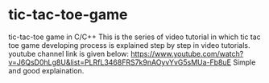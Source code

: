 # tic-tac-toe-game
tic-tac-toe game in C/C++
This is the series of video tutorial in which tic tac toe game developing process is explained step by step in video tutorials.
youtube channel link is given below:
https://www.youtube.com/watch?v=J6QsD0hLg8U&list=PLRfL3468FRS7k9nAOyvYvG5sMUa-Fb8uE
Simple and good explaination.
